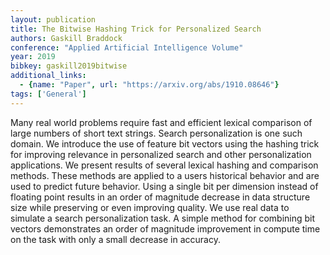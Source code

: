 ```yaml
---
layout: publication
title: The Bitwise Hashing Trick for Personalized Search
authors: Gaskill Braddock
conference: "Applied Artificial Intelligence Volume"
year: 2019
bibkey: gaskill2019bitwise
additional_links:
  - {name: "Paper", url: "https://arxiv.org/abs/1910.08646"}
tags: ['General']
---
```

Many real world problems require fast and efficient lexical comparison of large numbers of short text strings. Search personalization is one such domain. We introduce the use of feature bit vectors using the hashing trick for improving relevance in personalized search and other personalization applications. We present results of several lexical hashing and comparison methods. These methods are applied to a users historical behavior and are used to predict future behavior. Using a single bit per dimension instead of floating point results in an order of magnitude decrease in data structure size while preserving or even improving quality. We use real data to simulate a search personalization task. A simple method for combining bit vectors demonstrates an order of magnitude improvement in compute time on the task with only a small decrease in accuracy.
